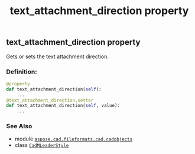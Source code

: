﻿---
title: text_attachment_direction property
second_title: Aspose.CAD for Python via .NET API References
description: 
type: docs
weight: 820
url: /python-net/aspose.cad.fileformats.cad.cadobjects/cadmleaderstyle/text_attachment_direction/
is_root: false
---

## text_attachment_direction property


Gets or sets the text attachment direction.
### Definition:
```python
@property
def text_attachment_direction(self):
    ...
@text_attachment_direction.setter
def text_attachment_direction(self, value):
    ...
```

### See Also
* module [`aspose.cad.fileformats.cad.cadobjects`](../../)
* class [`CadMLeaderStyle`](/cad/python-net/aspose.cad.fileformats.cad.cadobjects/cadmleaderstyle)
